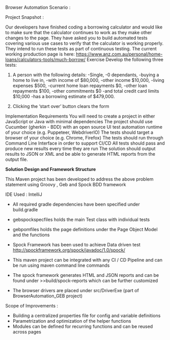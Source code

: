 Browser Automation Scenario :

Project Snapshot :

Our developers have finished coding a borrowing calculator and would like to make sure that the calculator continues to work as they make other changes
to the page. They have asked you to build automated tests covering various use cases to verify that the calculator is working properly. They intend to run
these tests as part of continuous testing.
The current working production page is here: https://www.anz.com.au/personal/home-loans/calculators-tools/much-borrow/
Exercise
Develop the following three tests:
1. A person with the following details:
-Single,
-0 dependants,
-buying a home to live in,
-with income of $80,000,
-other income $10,000,
-living expenses $500,
-current home loan repayments $0,
-other loan repayments $100,
-other commitments $0
-and total credit card limits $10,000
-has a borrowing estimate of $479,000.

2. Clicking the ‘start over’ button clears the form

Implementation Requirements
You will need to create a project in either JavaScript or Java with minimal dependencies
The project should use Cucumber (gherkin - BDD) with an open source UI test automation runtime of your choice (e.g. Puppeteer, WebdriverIO)
The tests should target a browser of your choice (e.g. Chrome, Firefox)
The tests should run through Command Line Interface in order to support CI/CD
All tests should pass and produce new results every time they are run
The solution should output results to JSON or XML and be able to generate HTML reports from the output file.


**Solution Design and Framework Structure**

This Maven project has been developed to address the above problem statement using Groovy , Geb and Spock BDD framework

IDE Used : IntelliJ 

- All required gradle dependencies have been specified under build.gradle

- gebspockspecfiles holds the main Test class with individual tests

- gebpomfiles holds the page definitions under the Page Object Model and the functions 

- Spock Framework has been used to achieve Data driven test
  http://spockframework.org/spock/javadoc/1.0/spock/

- This maven project can be integrated with any CI / CD Pipeline and can be run using maven command line commands

- The spock framework generates HTML and JSON reports and can be found under >>build/spock-reports which can be further customized

- The browser drivers are placed under src/DriverExe (part of BrowserAutomation_GEB project)



Scope of Improvements :

- Building a centralized properties file for config and variable definitions
- Parametrization and optimization of the helper functions
- Modules can be defined for recurring functions and can be reused across pages


 





